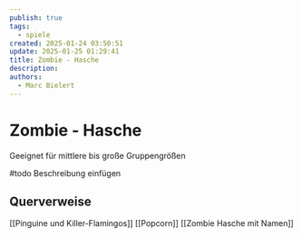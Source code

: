 ```yaml
---
publish: true
tags:
  - spiele
created: 2025-01-24 03:50:51
update: 2025-01-25 01:29:41
title: Zombie - Hasche
description: 
authors:
  - Marc Bielert
---
```


# Zombie - Hasche

Geeignet für mittlere bis große Gruppengrößen

#todo Beschreibung einfügen

## Querverweise

[[Pinguine und Killer-Flamingos]]
[[Popcorn]]
[[Zombie Hasche mit Namen]]

